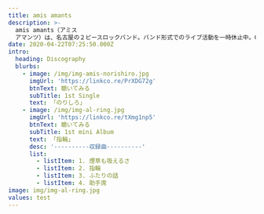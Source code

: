 ```yaml
---
title: amis amants
description: >-
  amis amants（アミス
  アマンツ）は、名古屋の２ピースロックバンド。バンド形式でのライブ活動を一時休止中。Gt.&Vo.高木勇気のソロ活動は続けております。
date: 2020-04-22T07:25:50.000Z
intro:
  heading: Discography
  blurbs:
    - image: /img/img-amis-norishiro.jpg
      imgUrl: 'https://linkco.re/PrXDG72g'
      btnText: 聴いてみる
      subTitle: 1st Single
      text: 「のりしろ」
    - image: /img/img-al-ring.jpg
      imgUrl: 'https://linkco.re/tXmg1np5'
      btnText: 聴いてみる
      subTitle: 1st mini Album
      text: 「指輪」
      desc: '----------収録曲----------'
      list:
        - listItem: 1. 煙草も吸えるさ
        - listItem: 2. 指輪
        - listItem: 3. ふたりの話
        - listItem: 4. 助手席
image: img/img-al-ring.jpg
values: test
---
```


